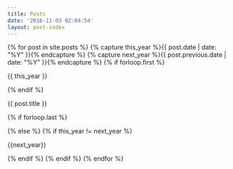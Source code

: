 ```yaml
---
title: Posts
date: '2016-11-03 02:04:54'
layout: post-index
---
```

{% for post in site.posts %} {% capture this_year %}{{ post.date | date: "%Y" }}{% endcapture %} {% capture next_year %}{{ post.previous.date | date: "%Y" }}{% endcapture %} {% if forloop.first %}

{{ this_year }}

{% endif %}

{{ post.title }}

{% if forloop.last %}

{% else %} {% if this_year != next_year %}

{{next_year}}

{% endif %} {% endif %} {% endfor %}